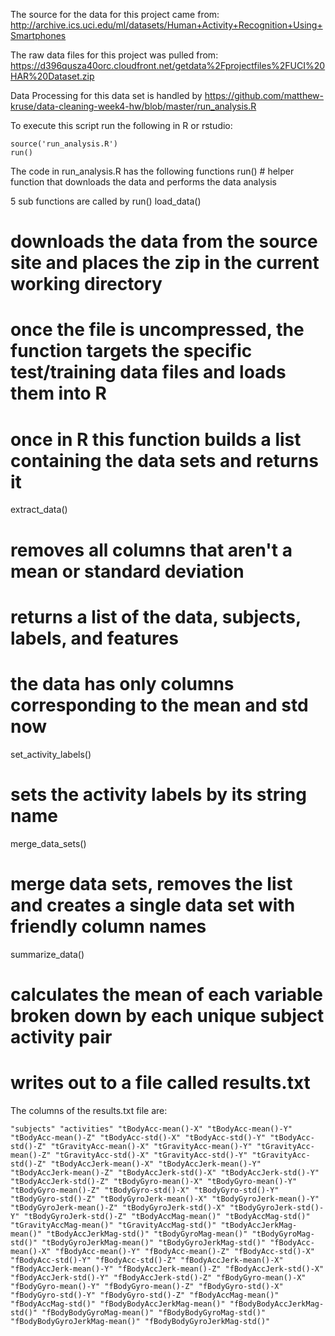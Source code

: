 The source for the data for this project came from:
http://archive.ics.uci.edu/ml/datasets/Human+Activity+Recognition+Using+Smartphones

The raw data files for this project was pulled from:
https://d396qusza40orc.cloudfront.net/getdata%2Fprojectfiles%2FUCI%20HAR%20Dataset.zip

Data Processing for this data set is handled by 
https://github.com/matthew-kruse/data-cleaning-week4-hw/blob/master/run_analysis.R

To execute this script run the following in R or rstudio:
```
source('run_analysis.R')
run()
```
The code in run_analysis.R has the following functions
run() # helper function that downloads the data and performs the data analysis

5 sub functions are called by run()
load_data() 
# downloads the data from the source site and places the zip in the current working directory
# once the file is uncompressed, the function targets the specific test/training data files and loads them into R
# once in R this function builds a list containing the data sets and returns it

extract_data()
# removes all columns that aren't a mean or standard deviation
# returns a list of the data, subjects, labels, and features
# the data has only columns corresponding to the mean and std now

set_activity_labels() 
# sets the activity labels by its string name

merge_data_sets()
# merge data sets, removes the list and creates a single data set with friendly column names

summarize_data()
# calculates the mean of each variable broken down by each unique subject activity pair
# writes out to a file called results.txt

The columns of the results.txt file are:
```
"subjects" "activities" "tBodyAcc-mean()-X" "tBodyAcc-mean()-Y" "tBodyAcc-mean()-Z" "tBodyAcc-std()-X" "tBodyAcc-std()-Y" "tBodyAcc-std()-Z" "tGravityAcc-mean()-X" "tGravityAcc-mean()-Y" "tGravityAcc-mean()-Z" "tGravityAcc-std()-X" "tGravityAcc-std()-Y" "tGravityAcc-std()-Z" "tBodyAccJerk-mean()-X" "tBodyAccJerk-mean()-Y" "tBodyAccJerk-mean()-Z" "tBodyAccJerk-std()-X" "tBodyAccJerk-std()-Y" "tBodyAccJerk-std()-Z" "tBodyGyro-mean()-X" "tBodyGyro-mean()-Y" "tBodyGyro-mean()-Z" "tBodyGyro-std()-X" "tBodyGyro-std()-Y" "tBodyGyro-std()-Z" "tBodyGyroJerk-mean()-X" "tBodyGyroJerk-mean()-Y" "tBodyGyroJerk-mean()-Z" "tBodyGyroJerk-std()-X" "tBodyGyroJerk-std()-Y" "tBodyGyroJerk-std()-Z" "tBodyAccMag-mean()" "tBodyAccMag-std()" "tGravityAccMag-mean()" "tGravityAccMag-std()" "tBodyAccJerkMag-mean()" "tBodyAccJerkMag-std()" "tBodyGyroMag-mean()" "tBodyGyroMag-std()" "tBodyGyroJerkMag-mean()" "tBodyGyroJerkMag-std()" "fBodyAcc-mean()-X" "fBodyAcc-mean()-Y" "fBodyAcc-mean()-Z" "fBodyAcc-std()-X" "fBodyAcc-std()-Y" "fBodyAcc-std()-Z" "fBodyAccJerk-mean()-X" "fBodyAccJerk-mean()-Y" "fBodyAccJerk-mean()-Z" "fBodyAccJerk-std()-X" "fBodyAccJerk-std()-Y" "fBodyAccJerk-std()-Z" "fBodyGyro-mean()-X" "fBodyGyro-mean()-Y" "fBodyGyro-mean()-Z" "fBodyGyro-std()-X" "fBodyGyro-std()-Y" "fBodyGyro-std()-Z" "fBodyAccMag-mean()" "fBodyAccMag-std()" "fBodyBodyAccJerkMag-mean()" "fBodyBodyAccJerkMag-std()" "fBodyBodyGyroMag-mean()" "fBodyBodyGyroMag-std()" "fBodyBodyGyroJerkMag-mean()" "fBodyBodyGyroJerkMag-std()"
```
